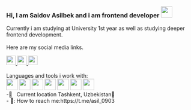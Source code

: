 ### Hi, I am Saidov Asilbek and i am frontend developer <img src="https://media.giphy.com/media/hvRJCLFzcasrR4ia7z/giphy.gif" width="30px">
Currently i am studying at University 1st year as well as studying deeper frontend development.
<br><br>
Here are my social media links.
<div>
    <a href="https://t.me/asil_0903">
      <img src="https://upload.wikimedia.org/wikipedia/commons/thumb/8/82/Telegram_logo.svg/2048px-Telegram_logo.svg.png" width="25px">
    </a>
    <a href="https://www.linkedin.com/in/saidov-asilbek-2a639823a">
      <img src="https://play-lh.googleusercontent.com/kMofEFLjobZy_bCuaiDogzBcUT-dz3BBbOrIEjJ-hqOabjK8ieuevGe6wlTD15QzOqw" width="25px">
    </a>
     <a href="https://github.com/asilbek0908/asilbek0908">
      <img src="https://upload.wikimedia.org/wikipedia/commons/thumb/9/91/Octicons-mark-github.svg/2048px-Octicons-mark-github.svg.png" width="25px">
    </a>
</div>
<br>
 Languages and tools i work with:
 <br>
<code><img src="https://upload.wikimedia.org/wikipedia/commons/thumb/6/61/HTML5_logo_and_wordmark.svg/2048px-HTML5_logo_and_wordmark.svg.png" width="30px" ></code>
<code><img src="https://e7.pngegg.com/pngimages/239/228/png-clipart-html-css3-cascading-style-sheets-logo-markup-language-digital-agency-miscellaneous-blue-thumbnail.png"width="30px"></code>
<code ><img src="https://w7.pngwing.com/pngs/206/645/png-transparent-sass-logos-and-brands-line-filled-icon.png" width="30px"></code>
<code><img src="https://www.kindpng.com/picc/m/225-2258787_bootstrap-4-logo-png-clipart-png-download-bootstrap.png" width="30px"></code>
<code><img src="https://upload.wikimedia.org/wikipedia/commons/thumb/9/99/Unofficial_JavaScript_logo_2.svg/2048px-Unofficial_JavaScript_logo_2.svg.png" width="30p</code>
<code><img src="https://git-scm.com/images/logos/downloads/Git-Icon-1788C.png" width="30px"></code>
<code><img src="https://github.githubassets.com/images/modules/logos_page/GitHub-Mark.png" width="30px"></code>
<code><img src="https://w7.pngwing.com/pngs/403/269/png-transparent-react-react-native-logos-brands-in-colors-icon-thumbnail.png" width="30px"></code>
<br>
 -📍 &nbsp; Current location Tashkent, Uzbekistan📃  <br>
 - 📃: How to reach me:https://t.me/asil_0903
